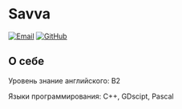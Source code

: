 
# Savva

[![Email](https://img.shields.io/badge/Email-oldisam@gmail.com-blue?style=flat&logo=gmail)](mailto:oldisam@gmail.com)
[![GitHub](https://img.shields.io/badge/GitHub-"oldisam-jpg"-black?style=flat&logo=github)](https://github.com/oldisam-jpg)

##  О себе

Уровень знание английского: B2

Языки программирования: C++, GDscipt, Pascal
